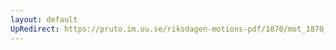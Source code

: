 ```yaml
---
layout: default
UpRedirect: https://pruto.im.uu.se/riksdagen-motions-pdf/1870/mot_1870__ak__170.pdf
---
```

